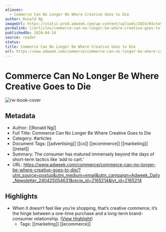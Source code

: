 ```yaml
---
aliases:
  - Commerce Can No Longer Be Where Creative Goes to Die
author: Ronald Ng
imageUrl: https://static-prod.adweek.com/wp-content/uploads/2024/04/commerce-creativity-2024-600x315.jpg
permalink: l/articles/commerce-can-no-longer-be-where-creative-goes-to-die
publishedOn: 2024-04-24
source: reader
status: 
title: Commerce Can No Longer Be Where Creative Goes to Die
url: https://www.adweek.com/commerce/commerce-can-no-longer-be-where-creative-goes-to-die/?utm_source=postup&utm_medium=email&utm_campaign=Adweek_Daily_Newsletter_240425054631&recip_id=2165214&lyt_id=2165214
---
```

# Commerce Can No Longer Be Where Creative Goes to Die

![rw-book-cover](https://static-prod.adweek.com/wp-content/uploads/2024/04/commerce-creativity-2024-600x315.jpg)

## Metadata

- Author: [[Ronald Ng]]
- Full Title: Commerce Can No Longer Be Where Creative Goes to Die
- Category: #articles
- Document Tags: [[advertising]] [[cx]] [[ecommerce]] [[marketing]] [[retail]]
- Summary: The consumer has matured immensely beyond the days of short-term tactics like ‘add to cart.’
- URL: https://www.adweek.com/commerce/commerce-can-no-longer-be-where-creative-goes-to-die/?utm_source=postup&utm_medium=email&utm_campaign=Adweek_Daily_Newsletter_240425054631&recip_id=2165214&lyt_id=2165214

## Highlights

- When it doesn’t feel like you’re shopping, that’s creative commerce; it’s the hinge between a one-time purchase and a long-term brand-consumer relationship. ([View Highlight](https://read.readwise.io/read/01hz22wqz0rnq9wbmsh69k7d9f))
    - Tags: [[marketing]] [[ecommerce]]
